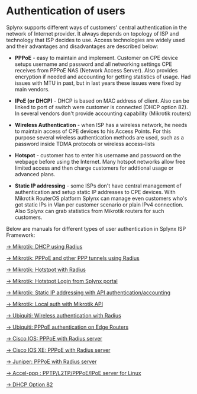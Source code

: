 Authentication of users
==========

Splynx supports different ways of  customers' central authentication in the network of Internet provider. It always depends on topology of ISP and technology that ISP decides to use. Access technologies are widely used and their advantages and disadvantages are described below:

* **PPPoE** - easy to maintain and implement. Customer on CPE device setups username and password and all networking settings CPE receives from PPPoE NAS (Network Access Server). Also provides encryption if needed and accounting for getting statistics of usage. Had issues with MTU in past, but in last years these issues were fixed by main vendors.

* **IPoE (or DHCP)** - DHCP is based on MAC address of client. Also can be linked to port of switch were customer is connected (DHCP option 82). In several vendors don't provide accounting capability (Mikrotik routers)

* **Wireless Authentication** - when ISP has a wireless network, he needs to maintain access of CPE devices to his Access Points. For this purpose several wireless authentication methods are used, such as a password inside TDMA protocols or wireless access-lists

* **Hotspot** - customer has to enter his username and password on the webpage before using the Internet. Many hotspot networks allow free limited access and then charge customers for addtional usage or advanced plans.

* **Static IP addressing** - some ISPs don't have central management of authentication and setup static IP addresses to CPE devices. With Mikrotik RouterOS platform Splynx can manage even customers who's got static IPs in Vlan per customer scenario or plain IPv4 connection. Also Splynx can grab statistics from Mikrotik routers for such customers.


Below are manuals for different types of user authentication in Splynx ISP Framework:


[→ Mikrotik: DHCP using Radius](networking/authentication_users/mikrotik_dhcp_radius/mikrotik_dhcp_radius.md)

[→ Mikrotik: PPPoE and other PPP tunnels using Radius](networking/authentication_users/mikrotik_pppoe_radius/mikrotik_pppoe_radius.md)

[→ Mikrotik: Hotstpot with Radius](networking/authentication_users/mikrotik_hotspot_radius/mikrotik_hotspot_radius.md)

[→ Mikrotik: Hotstpot Login from Splynx portal](networking/authentication_users/mikrotik_hotspot_from_portal/mikrotik_hotspot_from_portal.md)

[→ Mikrotik: Static IP addressing with API authentication/accounting](networking/authentication_users/mikrotik_static/mikrotik_static.md)

[→ Mikrotik: Local auth with Mikrotik API](networking/authentication_users/mikrotik_local_auth_api/mikrotik_local_auth_api.md)

[→ Ubiquiti: Wireless authentication with Radius](networking/authentication_users/ubiquiti_wireless_auth_radius/ubiquiti_wireless_auth_radius.md)

[→ Ubiquiti: PPPoE authentication on Edge Routers](networking/authentication_users/ubiquiti_pppoe_edge/ubiquiti_pppoe_edge.md)

[→ Cisco IOS: PPPoE with Radius server](networking/authentication_users/cisco_pppoe_radius/cisco_pppoe_radius.md)

[→ Cisco IOS XE: PPPoE with Radius server](networking/authentication_users/cisco_xe_pppoe_radius/cisco_xe_pppoe_radius.md)

[→ Juniper: PPPoE with Radius server](networking/authentication_users/juniper_pppoe_radius/juniper_pppoe_radius.md)

[→ Accel-ppp : PPTP/L2TP/PPPoE/IPoE server for Linux](networking/authentication_users/linux_accel/linux_accel.md)

[→ DHCP Option 82](networking/authentication_users/dhcp_option_82/dhcp_option_82.md)